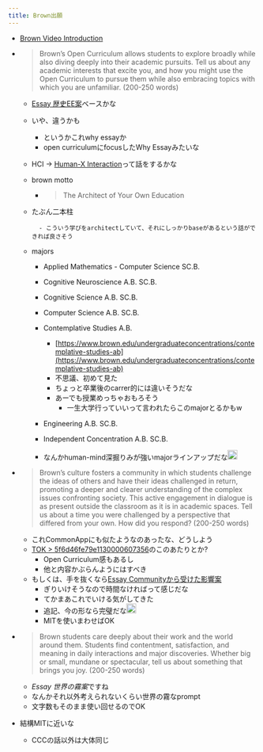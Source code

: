 ```yaml
---
title: Brown出願
---
```


* [Brown Video Introduction](Brown%20Video%20Introduction.md)

* 
   > 
   > Brown’s Open Curriculum allows students to explore broadly while also diving deeply into their academic pursuits. Tell us about any academic interests that excite you, and how you might use the Open Curriculum to pursue them while also embracing topics with which you are unfamiliar. (200-250 words)
  
  * [Essay 歴史EE案](Essay%20%E6%AD%B4%E5%8F%B2EE%E6%A1%88.md)ベースかな
  
  * いや、違うかも
    
    * というかこれwhy essayか
    * open curriculumにfocusしたWhy Essayみたいな
  * HCI -> [Human-X Interaction](Human-X%20Interaction.md)って話をするかな
  
  * brown motto
    
    * 
       > 
       > The Architect of Your Own Education
  
  * たぶん二本柱
    
    ````
      - こういう学びをarchitectしていて、それにしっかりbaseがあるという話ができれば良さそう
    ````
  
  * majors
    
    * Applied Mathematics - Computer Science SC.B.
    
    * Cognitive Neuroscience A.B.   SC.B.
    
    * Cognitive Science A.B.   SC.B.
    
    * Computer Science A.B.   SC.B.
    
    * Contemplative Studies A.B.
      
      * [https://www.brown.edu/undergraduateconcentrations/contemplative-studies-ab](https://www.brown.edu/undergraduateconcentrations/contemplative-studies-ab)
      * 不思議、初めて見た
      * ちょっと卒業後のcarrer的には違いそうだな
      * あーでも授業めっちゃおもろそう
        * 一生大学行っていいって言われたらこのmajorとるかもw
    * Engineering A.B.   SC.B.
    
    * Independent Concentration A.B.   SC.B.
    
    * なんかhuman-mind深掘りみが強いmajorラインアップだな<img src='https://scrapbox.io/api/pages/blu3mo-public/blu3mo/icon' alt='blu3mo.icon' height="19.5"/>

* 
   > 
   > Brown’s culture fosters a community in which students challenge the ideas of others and have their ideas challenged in return, promoting a deeper and clearer understanding of the complex issues confronting society. This active engagement in dialogue is as present outside the classroom as it is in academic spaces. Tell us about a time you were challenged by a perspective that differed from your own. How did you respond? (200-250 words)
  
  * これCommonAppにも似たようなのあったな、どうしよう
  * [TOK > 5f6d46fe79e1130000607356](TOK.md#5f6d46fe79e1130000607356)のこのあたりとか?
    * Open Curriculum感もあるし
    * 他と内容かぶらんようにはすべき
  * もしくは、手を抜くなら[Essay Communityから受けた影響案](Essay%20Community%E3%81%8B%E3%82%89%E5%8F%97%E3%81%91%E3%81%9F%E5%BD%B1%E9%9F%BF%E6%A1%88.md)
    * ぎりいけそうなので時間なければって感じだな
    * てかまあこれでいける気がしてきた
    * 追記、今の形なら完璧だな<img src='https://scrapbox.io/api/pages/blu3mo-public/blu3mo/icon' alt='blu3mo.icon' height="19.5"/>
    * MITを使いまわせばOK
* 
   > 
   > Brown students care deeply about their work and the world around them. Students find contentment, satisfaction, and meaning in daily interactions and major discoveries. Whether big or small, mundane or spectacular, tell us about something that brings you joy. (200-250 words)
  
  * *Essay 世界の霧案*ですね
  * なんかそれ以外考えられないくらい世界の霧なprompt
  * 文字数もそのまま使い回せるのでOK
* 結構MITに近いな
  
  * CCCの話以外は大体同じ

